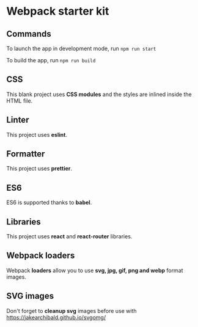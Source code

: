 # Webpack starter kit

## Commands

To launch the app in development mode, run `npm run start`

To build the app, run `npm run build`

## CSS

This blank project uses **CSS modules** and the styles are inlined inside the HTML file.

## Linter

This project uses **eslint**.

## Formatter

This project uses **prettier**.

## ES6

ES6 is supported thanks to **babel**.

## Libraries

This project uses **react** and **react-router** libraries.

## Webpack loaders

Webpack **loaders** allow you to use **svg, jpg, gif, png and webp** format images.

## SVG images

Don't forget to **cleanup svg** images before use with https://jakearchibald.github.io/svgomg/
